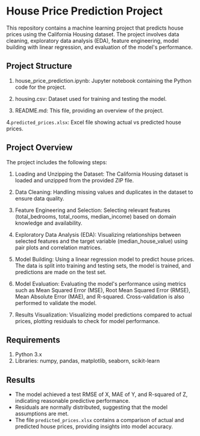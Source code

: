# **House Price Prediction Project**

This repository contains a machine learning project that predicts house prices using the California Housing dataset. The project involves data cleaning, exploratory data analysis (EDA), feature engineering, model building with linear regression, and evaluation of the model's performance.

## Project Structure

1. house_price_prediction.ipynb: Jupyter notebook containing the Python code for the project.

2. housing.csv: Dataset used for training and testing the model.

3. README.md: This file, providing an overview of the project.

4.`predicted_prices.xlsx`: Excel file showing actual vs predicted house prices.

## Project Overview

The project includes the following steps:

1. Loading and Unzipping the Dataset:  The California Housing dataset is loaded and unzipped from the provided ZIP file.

2. Data Cleaning:  Handling missing values and duplicates in the dataset to ensure data quality.

3. Feature Engineering and Selection: Selecting relevant features (total_bedrooms, total_rooms, median_income) based on domain knowledge and availability.

4. Exploratory Data Analysis (EDA):  Visualizing relationships between selected features and the target variable (median_house_value) using pair plots and correlation matrices.

5. Model Building:  Using a linear regression model to predict house prices. The data is split into training and testing sets, the model is trained, and predictions are made on the test set.

6. Model Evaluation:  Evaluating the model's performance using metrics such as Mean Squared Error (MSE), Root Mean Squared Error (RMSE), Mean Absolute Error (MAE), and R-squared. Cross-validation is also performed to validate the model.

7. Results Visualization:  Visualizing model predictions compared to actual prices, plotting residuals to check for model performance.

## Requirements

1. Python 3.x
2. Libraries: numpy, pandas, matplotlib, seaborn, scikit-learn

## Results

* The model achieved a test RMSE of X, MAE of Y, and R-squared of Z, indicating reasonable predictive performance.
* Residuals are normally distributed, suggesting that the model assumptions are met.
* The file `predicted_prices.xlsx` contains a comparison of actual and predicted house prices, providing insights into model accuracy.
